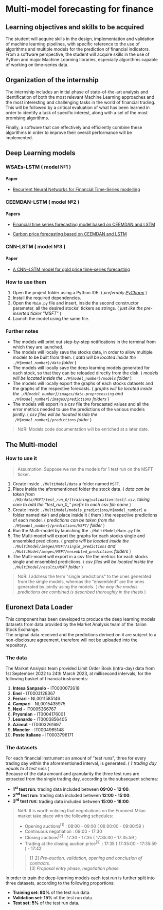 # Multi-model forecasting for finance

## Learning objectives and skills to be acquired

The student will acquire skills in the design, implementation and validation of machine learning pipelines, with specific reference to the use of algorithms and multiple models for the prediction of financial indicators.  
From a software perspective, the student will acquire skills in the use of Python and major Machine Learning libraries, especially algorithms capable of working on time-series data.

## Organization of the internship

The internship includes an initial phase of state-of-the-art analysis and identification of both the most relevant Machine Learning approaches and the most interesting and challenging tasks in the world of financial trading.  
This will be followed by a critical evaluation of what has been learned in order to identify a task of specific interest, along with a set of the most promising algorithms.
  
Finally, a software that can effectively and efficiently combine these algorithms in order to improve their overall performance will be implemented.

## Deep Learning models

### WSAEs-LSTM ( model №1 )

#### Paper

- [Recurrent Neural Networks for Financial Time-Series modelling](https://ieeexplore.ieee.org/abstract/document/8545666)

### CEEMDAN-LSTM ( model №2 )

#### Papers

- [Financial time series forecasting model based on CEEMDAN and LSTM](https://www.sciencedirect.com/science/article/abs/pii/S0378437118314985)

- [Carbon price forecasting based on CEEMDAN and LSTM](https://www.sciencedirect.com/science/article/abs/pii/S0306261922000782?via=ihub)

### CNN-LSTM ( model №3 )

#### Paper

- [A CNN–LSTM model for gold price time-series forecasting](https://link.springer.com/article/10.1007/s00521-020-04867-x)

### How to use them

1. Open the project folder using a Python IDE. ( _preferably [PyCharm](https://www.jetbrains.com/pycharm/)_ )
2. Install the required dependencies.
3. Open the `Main.py` file and insert, inside the second constructor parameter, all the desired stocks' tickers as strings. ( _just like the pre-inserted ticker "MSFT"_ )
4. Launch the model using the same file.

### Further notes

- The models will print out step-by-step notifications in the terminal from which they are launched.
- The models will locally save the stocks data, in order to allow multiple models to be built from them. ( _data will be located inside the `./M{model_number}/data` folder_ )
- The models will locally save the deep learning models generated for each stock, so that they can be reloaded directly from the disk. ( _models will be located inside the `./M{model_number}/models` folder_ )
- The models will locally export the graphs of each stocks datasets and the graphs of the respective forecasts. ( _graphs will be located inside the `./M{model_number}/images/data-preprocessing` and `./M{model_number}/images/predictions` folders_ )
- The models will export in a csv file the forecasted values and all the error metrics needed to use the predictions of the various models jointly. ( _csv files will be located inside the `./M{model_number}/predictions` folder_ )

> NdR: Models code documentation will be enriched at a later date.

## The Multi-model

### How to use it

> Assumption: Suppose we ran the models for 1 test run on the MSFT ticker.

1. Create inside `./MultiModel/data` a folder named `MSFT`.
2. Place inside the aforementioned folder the stock data. ( _data can be taken from `./M3/data/MSFT/test_run_0/[training|validation|test].csv`\, taking care to add the "test\_run\_0\_" prefix to each csv file name_ )
3. Create inside `./MultiModel/models_predictions/M{model_number}` a folder named `MSFT` and place inside it ( them ) the respective predictions of each model. ( _predictions can be taken from the `./M{model_number}/predictions/MSFT/` folder_ )
4. Run the Multi-model by launching the `./MultiModel/Main.py` file.
5. The Multi-model will export the graphs for each stocks single and ensembled predictions. ( _graphs will be located inside the `./MultiModel/images/MSFT/single_predictions` and `./MultiModel/images/MSFT/ensembled_predictions` folders_ )
6. The Multi-model will export in a csv file the metrics for each stocks single and ensembled predictions. ( _csv files will be located inside the `./MultiModel/results/MSFT` folder_ )

> NdR: I address the term "single predictions" to the ones generated from the single models, whereas the "ensembled" are the ones generated by jointly using the models. ( _the way the models predictions are combined is described thoroughly in the thesis_ )

## Euronext Data Loader

This component has been developed to produce the deep learning models datasets from data provided by the Market Analysis team of the Italian Stock Exchange.  
The original data received and the predictions derived on it are subject to a non-disclosure agreement, therefore will not be uploaded into the repository.

### The data

The Market Analysis team provided Limit Order Book (intra-day) data from 1st September 2022 to 24th March 2023, at millisecond intervals, for the following basket of financial instruments:

1. **Intesa Sanpaolo** - IT0000072618
2. **Enel** - IT0003128367
3. **Ferrari** - NL0011585146
4. **Campari** - NL0015435975
5. **Nexi** - IT0005366767
6. **Prysmian** - IT0004176001
7. **Leonardo** - IT0003856405
8. **Azimut** - IT0003261697
9. **Moncler** - IT0004965148
10. **Poste Italiane** - IT0003796171

### The datasets

For each financial instrument an amount of "test runs", three for every trading day within the aforementioned interval, is generated. ( _1 trading day equals to 3 test runs_ )  
Because of the data amount and granularity the three test runs are extracted from the single trading day, according to the subsequent schema:

- **1<sup>st</sup> test run:** trading data included between **09:00 - 12:00**.
- **2<sup>nd</sup> test run:** trading data included between **12:00 - 15:00**.
- **3<sup>rd</sup> test run:** trading data included between **15:00 - 18:00**.

> NdR: It is worth noticing that negotiations on the Euronext Milan market take place with the following schedules:
> 
> - Opening auctions<sup>[1]</sup> : 08:00 - 09:00 ( 09:00:00 - 09:00:59 )
> - Continuous negotiation : 09:00 - 17:30
> - Closing auctions<sup>[2]</sup> : 17:30 - 17:35 ( 17:35:00 - 17:35:59 )
> - Trading at the closing auction price<sup>[3]</sup> : 17:35 ( 17:35:00 - 17:35:59 ) - 17:42
>
> > [1-2] _Pre-auction, validation, opening and conclusion of contracts._  
> > [3] _Proposal entry phase, negotiation phase._

In order to train the deep-learning models each test run is further split into three datasets, according to the following proportions:

- **Training set: 80%** of the test run data.
- **Validation set: 15%** of the test run data.
- **Test set: 5%** of the test run data.
